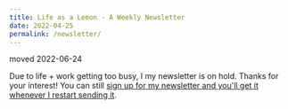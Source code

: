 ```yaml
---
title: Life as a Lemon - A Weekly Newsletter
date: 2022-04-25
permalink: /newsletter/
---
```


moved 2022-06-24

Due to life + work getting too busy, I my newsletter is on hold. Thanks for your interest! You can still [sign up for my newsletter and you'll get it whenever I restart sending it](https://buttondown.email/ichris).